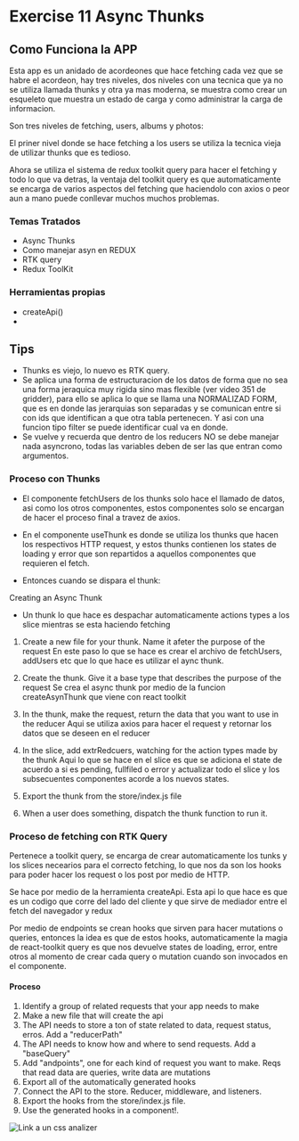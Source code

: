 # Exercise 11 Async Thunks

## Como Funciona la APP

Esta app es un anidado de acordeones que hace fetching cada vez que se habre el acordeon, hay tres niveles, dos niveles con una tecnica que ya no se utiliza llamada thunks y otra ya mas moderna, se muestra como crear un esqueleto que muestra un estado de carga y como administrar la carga de informacion.

Son tres niveles de fetching, users, albums y photos:

El priner nivel donde se hace fetching a los users se utiliza la tecnica vieja de utilizar thunks que es tedioso.

Ahora se utiliza el sistema de redux toolkit query para hacer el fetching y todo lo que va detras, la ventaja del toolkit query es que automaticamente se encarga de varios aspectos del fetching que haciendolo con axios o peor aun a mano puede conllevar muchos muchos problemas.

### Temas Tratados

- Async Thunks
- Como manejar asyn en REDUX
- RTK query
- Redux ToolKit

### Herramientas propias

- createApi()
- 

## Tips

- Thunks es viejo, lo nuevo es RTK query.
- Se aplica una forma de estructuracion de los datos de forma que no sea una forma jeraquica muy rigida sino mas flexible (ver video 351 de gridder), para ello se aplica lo que se llama una NORMALIZAD FORM, que es en donde las jerarquias son separadas y se comunican entre si con ids que identifican a que otra tabla pertenecen. Y asi con una funcion tipo filter se puede identificar cual va en donde.
- Se vuelve y recuerda que dentro de los reducers NO se debe manejar nada asyncrono, todas las variables deben de ser las que entran como argumentos.

### Proceso con Thunks

- El componente fetchUsers de los thunks solo hace el llamado de datos, asi como los otros componentes, estos componentes solo se encargan de hacer el proceso final a travez de axios.
- En el componente useThunk es donde se utiliza los thunks que hacen los respectivos HTTP request, y estos thunks contienen los states de loading y error que son repartidos a aquellos componentes que requieren el fetch.

- Entonces cuando se dispara el thunk:

Creating an Async Thunk

- Un thunk lo que hace es despachar automaticamente actions types a los slice mientras se esta haciendo fetching

1. Create a new file for your thunk. Name it afeter the purpose of the request
En este paso lo que se hace es crear el archivo de fetchUsers, addUsers etc que lo que hace es utilizar el aync thunk.

2. Create the thunk. Give it a base type that describes the purpose of the request
Se crea el async thunk por medio de la funcion createAsynThunk que viene con react toolkit

3. In the thunk, make the request, return the data that you want to use in the reducer
Aqui se utiliza axios para hacer el request y retornar los datos que se deseen en el reducer

4. In the slice, add extrRedcuers, watching for the action types made by the thunk
Aqui lo que se hace en el slice es que se adiciona el state de acuerdo a si es pending, fullfiled o error y actualizar todo el slice y los subsecuentes componentes acorde a los nuevos states.

5. Export the thunk from the store/index.js file

6. When a user does something, dispatch the thunk function to run it.

### Proceso de fetching con RTK Query

Pertenece a toolkit query, se encarga de crear automaticamente los tunks y los slices necearios para el correcto fetching, lo que nos da son los hooks para poder hacer los request o los post por medio de HTTP.

Se hace por medio de la herramienta createApi. Esta api lo que hace es que es un codigo que corre del lado del cliente y que sirve de mediador entre el fetch del navegador y redux

Por medio de endpoints se crean hooks que sirven para hacer mutations o queries, entonces la idea es que de estos hooks, automaticamente la magia de react-toolkit query es que nos devuelve states de loading, error, entre otros al momento de crear cada query o mutation cuando son invocados en el componente.

#### Proceso

1. Identify a group of related requests that your app needs to make
2. Make a new file that will create the api
3. The API needs to store a ton of state related to data, request status, erros. Add a "reducerPath"
4. The API needs to know how and where to send requests. Add a "baseQuery"
5. Add "andpoints", one for each kind of request you want to make. Reqs that read data are queries, write data are mutations
6. Export all of the automatically generated hooks
7. Connect the API to the store. Reducer, middleware, and listeners.
8. Export the hooks from the store/index.js file.
9. Use the generated hooks in a component!.

![Link a un css analizer](https://www.projectwallace.com/css-code-quality)